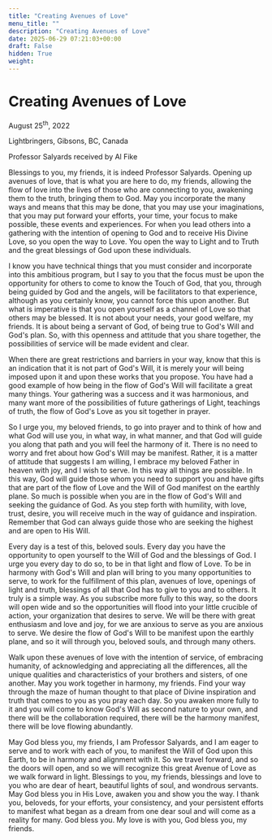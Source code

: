```yaml
---
title: "Creating Avenues of Love"
menu_title: ""
description: "Creating Avenues of Love"
date: 2025-06-29 07:21:03+00:00
draft: False
hidden: True
weight:
---
```

# Creating Avenues of Love

August 25<sup>th</sup>, 2022

Lightbringers, Gibsons, BC, Canada

Professor Salyards received by Al Fike

Blessings to you, my friends, it is indeed Professor Salyards. Opening up avenues of love, that is what you are here to do, my friends, allowing the flow of love into the lives of those who are connecting to you, awakening them to the truth, bringing them to God. May you incorporate the many ways and means that this may be done, that you may use your imaginations, that you may put forward your efforts, your time, your focus to make possible, these events and experiences. For when you lead others into a gathering with the intention of opening to God and to receive His Divine Love, so you open the way to Love. You open the way to Light and to Truth and the great blessings of God upon these individuals.

I know you have technical things that you must consider and incorporate into this ambitious program, but I say to you that the focus must be upon the opportunity for others to come to know the Touch of God, that you, through being guided by God and the angels, will be facilitators to that experience, although as you certainly know, you cannot force this upon another. But what is imperative is that you open yourself as a channel of Love so that others may be blessed. It is not about your needs, your good welfare, my friends. It is about being a servant of God, of being true to God's Will and God's plan. So, with this openness and attitude that you share together, the possibilities of service will be made evident and clear.

When there are great restrictions and barriers in your way, know that this is an indication that it is not part of God's Will, it is merely your will being imposed upon it and upon these works that you propose. You have had a good example of how being in the flow of God's Will will facilitate a great many things. Your gathering was a success and it was harmonious, and many want more of the possibilities of future gatherings of Light, teachings of truth, the flow of God's Love as you sit together in prayer.

So I urge you, my beloved friends, to go into prayer and to think of how and what God will use you, in what way, in what manner, and that God will guide you along that path and you will feel the harmony of it. There is no need to worry and fret about how God's Will may be manifest. Rather, it is a matter of attitude that suggests I am willing, I embrace my beloved Father in heaven with joy, and I wish to serve. In this way all things are possible. In this way, God will guide those whom you need to support you and have gifts that are part of the flow of Love and the Will of God manifest on the earthly plane. So much is possible when you are in the flow of God's Will and seeking the guidance of God. As you step forth with humility, with love, trust, desire, you will receive much in the way of guidance and inspiration. Remember that God can always guide those who are seeking the highest and are open to His Will.

Every day is a test of this, beloved souls. Every day you have the opportunity to open yourself to the Will of God and the blessings of God. I urge you every day to do so, to be in that light and flow of Love. To be in harmony with God's Will and plan will bring to you many opportunities to serve, to work for the fulfillment of this plan, avenues of love, openings of light and truth, blessings of all that God has to give to you and to others. It truly is a simple way. As you subscribe more fully to this way, so the doors will open wide and so the opportunities will flood into your little crucible of action, your organization that desires to serve. We will be there with great enthusiasm and love and joy, for we are anxious to serve as you are anxious to serve. We desire the flow of God's Will to be manifest upon the earthly plane, and so it will through you, beloved souls, and through many others.

Walk upon these avenues of love with the intention of service, of embracing humanity, of acknowledging and appreciating all the differences, all the unique qualities and characteristics of your brothers and sisters, of one another. May you work together in harmony, my friends. Find your way through the maze of human thought to that place of Divine inspiration and truth that comes to you as you pray each day. So you awaken more fully to it and you will come to know God's Will as second nature to your own, and there will be the collaboration required, there will be the harmony manifest, there will be love flowing abundantly.

May God bless you, my friends, I am Professor Salyards, and I am eager to serve and to work with each of you, to manifest the Will of God upon this Earth, to be in harmony and alignment with it. So we travel forward, and so the doors will open, and so we will recognize this great Avenue of Love as we walk forward in light. Blessings to you, my friends, blessings and love to you who are dear of heart, beautiful lights of soul, and wondrous servants. May God bless you in His Love, awaken you and show you the way. I thank you, beloveds, for your efforts, your consistency, and your persistent efforts to manifest what began as a dream from one dear soul and will come as a reality for many. God bless you. My love is with you, God bless you, my friends.
